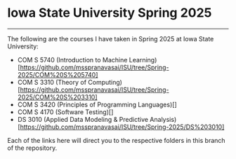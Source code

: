 # Iowa State University Spring 2025
-----
The following are the courses I have taken in Spring 2025 at Iowa State University:
- COM S 5740 (Introduction to Machine Learning)[https://github.com/msspranavasai/ISU/tree/Spring-2025/COM%20S%205740]
- COM S 3310 (Theory of Computing)[https://github.com/msspranavasai/ISU/tree/Spring-2025/COM%20S%203310]
- COM S 3420 (Principles of Programming Languages)[]
- COM S 4170 (Software Testing)[]
- DS 3010 (Applied Data Modeling & Predictive Analysis)[https://github.com/msspranavasai/ISU/tree/Spring-2025/DS%203010]

Each of the links here will direct you to the respective folders in this branch of the repository.
